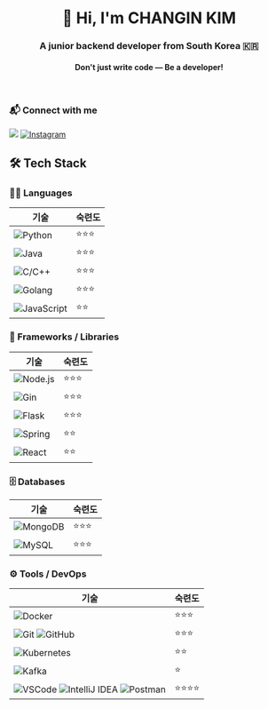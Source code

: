 <h1 align="center">👋 Hi, I'm CHANGIN KIM</h1>
<h3 align="center">A junior backend developer from South Korea 🇰🇷</h3>
<h4 align="center">Don't just write code — Be a developer!</h4>

<br/>

<h3 align="left">📬 Connect with me </h3>
<a href="rosci671233@gmail.com" target="_blank"><img src="https://img.shields.io/badge/Gmail-d14836?style=for-the-badge&logo=Gmail&logoColor=white"/></a>
<a href="https://instagram.com/x_xvwx" target="_blank"><img src="https://img.shields.io/badge/Instagram-E4405F?style=for-the-badge&logo=instagram&logoColor=white" alt="Instagram" /></a>



## 🛠 Tech Stack

### 🧑‍💻 Languages
| 기술 | 숙련도 |
|------|--------|
| ![Python](https://img.shields.io/badge/Python-3776AB?style=for-the-badge&logo=python&logoColor=white) | ⭐⭐⭐ |
| ![Java](https://img.shields.io/badge/Java-007396?style=for-the-badge&logo=openjdk&logoColor=white) | ⭐⭐⭐ |
| ![C/C++](https://img.shields.io/badge/C%2FC++-00599C?style=for-the-badge&logo=cplusplus&logoColor=white) | ⭐⭐⭐ |
| ![Golang](https://img.shields.io/badge/Go-00ADD8?style=for-the-badge&logo=go&logoColor=white) | ⭐⭐⭐ |
| ![JavaScript](https://img.shields.io/badge/JavaScript-F7DF1E?style=for-the-badge&logo=javascript&logoColor=black) | ⭐⭐ |

### 🧱 Frameworks / Libraries
| 기술 | 숙련도 |
|------|--------|
| ![Node.js](https://img.shields.io/badge/Node.js-339933?style=for-the-badge&logo=nodedotjs&logoColor=white) | ⭐⭐⭐ |
| ![Gin](https://img.shields.io/badge/Gin-00B386?style=for-the-badge&logo=go&logoColor=white) | ⭐⭐⭐ |
| ![Flask](https://img.shields.io/badge/Flask-000000?style=for-the-badge&logo=flask&logoColor=white) | ⭐⭐⭐ |
| ![Spring](https://img.shields.io/badge/Spring-6DB33F?style=for-the-badge&logo=spring&logoColor=white) | ⭐⭐ |
| ![React](https://img.shields.io/badge/React-61DAFB?style=for-the-badge&logo=react&logoColor=black) | ⭐⭐ |

### 🗄️ Databases
| 기술 | 숙련도 |
|------|--------|
| ![MongoDB](https://img.shields.io/badge/MongoDB-47A248?style=for-the-badge&logo=mongodb&logoColor=white) | ⭐⭐⭐ |
| ![MySQL](https://img.shields.io/badge/MySQL-4479A1?style=for-the-badge&logo=mysql&logoColor=white) | ⭐⭐⭐ |

### ⚙️ Tools / DevOps
| 기술 | 숙련도 |
|------|--------|
| ![Docker](https://img.shields.io/badge/Docker-2496ED?style=for-the-badge&logo=docker&logoColor=white) | ⭐⭐⭐ |
| ![Git](https://img.shields.io/badge/Git-F05032?style=for-the-badge&logo=git&logoColor=white) ![GitHub](https://img.shields.io/badge/GitHub-181717?style=for-the-badge&logo=github&logoColor=white) | ⭐⭐⭐ |
| ![Kubernetes](https://img.shields.io/badge/Kubernetes-326CE5?style=for-the-badge&logo=kubernetes&logoColor=white) | ⭐⭐ |
| ![Kafka](https://img.shields.io/badge/Kafka-231F20?style=for-the-badge&logo=apachekafka&logoColor=white) | ⭐ |
| ![VSCode](https://img.shields.io/badge/VSCode-007ACC?style=for-the-badge&logo=visualstudiocode&logoColor=white) ![IntelliJ IDEA](https://img.shields.io/badge/IntelliJ-000000?style=for-the-badge&logo=intellijidea&logoColor=white) ![Postman](https://img.shields.io/badge/Postman-FF6C37?style=for-the-badge&logo=postman&logoColor=white) | ⭐⭐⭐⭐ |


